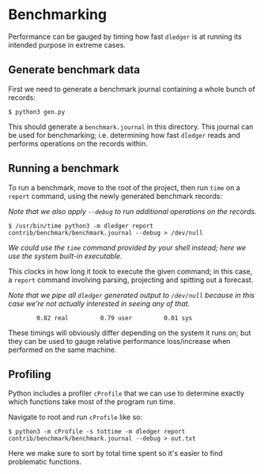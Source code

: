 # Benchmarking

Performance can be gauged by timing how fast `dledger` is at running its intended purpose in extreme cases.

## Generate benchmark data

First we need to generate a benchmark journal containing a whole bunch of records:

```shell
$ python3 gen.py
```

This should generate a `benchmark.journal` in this directory. This journal can be used for benchmarking; i.e. determining how fast `dledger` reads and performs operations on the records within.

## Running a benchmark

To run a benchmark, move to the root of the project, then run `time` on a `report` command, using the newly generated benchmark records:

*Note that we also apply `--debug` to run additional operations on the records.*

```shell
$ /usr/bin/time python3 -m dledger report contrib/benchmark/benchmark.journal --debug > /dev/null
```

*We could use the `time` command provided by your shell instead; here we use the system built-in executable.*

This clocks in how long it took to execute the given command; in this case, a `report` command involving parsing, projecting and spitting out a forecast.

*Note that we pipe all `dledger` generated output to `/dev/null` because in this case we're not actually interested in seeing any of that.*

```console
        0.82 real         0.79 user         0.01 sys
```

These timings will obviously differ depending on the system it runs on; but they can be used to gauge relative performance loss/increase when performed on the same machine.

## Profiling

Python includes a profiler `cProfile` that we can use to determine exactly which functions take most of the program run time.

Navigate to root and run `cProfile` like so:

```shell
$ python3 -m cProfile -s tottime -m dledger report contrib/benchmark/benchmark.journal --debug > out.txt
```

Here we make sure to sort by total time spent so it's easier to find problematic functions.
